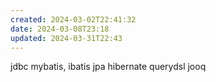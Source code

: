 ```yaml
---
created: 2024-03-02T22:41:32
date: 2024-03-08T23:18
updated: 2024-03-31T22:43
---
```

jdbc
mybatis, ibatis
jpa
hibernate
querydsl
jooq